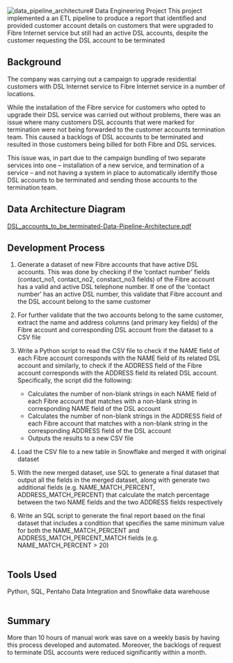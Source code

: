 ![data_pipeline_architecture](https://github.com/shwcl/ETL-pipeline_DSL-customer-accounts/assets/52106536/61341d2c-3af6-45f5-b16e-c49a5fb40f88)# Data Engineering Project
This project implemented a an ETL pipeline to produce a report that identified and provided customer account details on customers that were upgraded to Fibre Internet service but still had an active DSL accounts, despite the customer requesting the DSL account to be terminated


## Background
The company was carrying out a campaign to upgrade residential customers with DSL Internet service to Fibre Internet service in a number of locations. 

While the installation of the Fibre service for customers who opted to upgrade their DSL service was carried out without problems, there was an issue where many customers DSL accounts that were marked for termination were not being forwarded to the customer accounts termination team. This caused a backlogs of DSL accounts to be terminated and resulted in those customers being billed for both Fibre and DSL services.

This issue was, in part due to the campaign bundling of two separate services into one – installation of a new service, and termination of a service – and not having a system in place to automatically identify those DSL accounts to be terminated and sending those accounts to the termination team.


## Data Architecture Diagram
[DSL_accounts_to_be_terminated-Data-Pipeline-Architecture.pdf](https://github.com/shwcl/ETL-pipeline_DSL-customer-accounts/files/13659759/DSL_accounts_to_be_terminated-Data-Pipeline-Architecture.pdf)


## Development Process
1. Generate a dataset of new Fibre accounts that have active DSL accounts. This was done by checking if the ‘contact number’ fields (contact_no1, contact_no2, constact_no3 fields) of the Fibre account has a valid and active DSL telephone number. If one of the ‘contact number’ has an active DSL number, this validate that Fibre account and the DSL account belong to the same customer

2. For further validate that the two accounts belong to the same customer, extract the name and address columns (and primary key fields) of the Fibre account and corresponding DSL account from the dataset to a CSV file 

3. Write a Python script to read the CSV file to check if the NAME field of each Fibre account corresponds with the NAME field of its related DSL account and similarly, to check if the ADDRESS field of the Fibre account corresponds with the ADDRESS field its related DSL account. Specifically, the script did the following:
    - Calculates the number of non-blank strings in each NAME field of each Fibre account that matches with a non-blank string in corresponding NAME field of the DSL account</li>
    - Calculates the number of non-blank strings in the ADDRESS field of each Fibre account that matches with a non-blank string in the corresponding ADDRESS field of the DSL account </li>
    - Outputs the results to a new CSV file </li>


4. Load the CSV file to a new table in Snowflake and merged it with original dataset 

5. With the new merged dataset, use SQL to generate a final dataset that output all the fields in the merged dataset, along with generate two additional fields (e.g. NAME_MATCH_PERCENT, ADDRESS_MATCH_PERCENT) that calculate the match percentage between the two NAME fields and the two ADDRESS fields respectively

6. Write an SQL script to generate the final report based on the final dataset that includes a condition that specifies the same minimum value for both the NAME_MATCH_PERCENT and ADDRESS_MATCH_PERCENT_MATCH fields (e.g. NAME_MATCH_PERCENT > 20)
<br> </br>


## Tools Used

Python, SQL, Pentaho Data Integration and Snowflake data warehouse
<br></br>

## Summary

More than 10 hours of manual work was save on a weekly basis by having this process developed and automated. Moreover, the backlogs of request to terminate DSL accounts were reduced significantly within a month.

